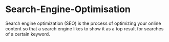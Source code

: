 # Search-Engine-Optimisation
Search engine optimization (SEO) is the process of optimizing your online content so that a search engine likes to show it as a top result for searches of a certain keyword.
